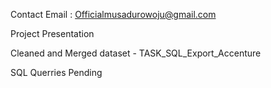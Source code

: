 Contact Email : Officialmusadurowoju@gmail.com

Project Presentation

Cleaned and Merged dataset - TASK_SQL_Export_Accenture

SQL Querries Pending
